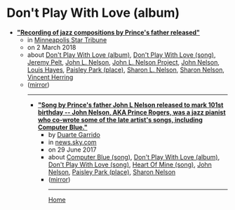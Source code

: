 # Don't Play With Love (album)

 - [**"Recording of jazz compositions by Prince's father released"**](https://www.startribune.com/recording-of-jazz-compositions-by-prince-s-father-released/475668083/)<ul><li>in [Minneapolis Star Tribune](https://www.startribune.com/)</li><li>on 2 March 2018</li><li>about [Don't Play With Love (album)](../../../topics/album/don-t-play-with-love/index.md), [Don't Play With Love (song)](../../../topics/song/don-t-play-with-love/index.md), [Jeremy Pelt](../../../topics/jeremy-pelt/index.md), [John L. Nelson](../../../topics/john-l-nelson/index.md), [John L. Nelson Project](../../../topics/john-l-nelson-project/index.md), [John Nelson](../../../topics/john-nelson/index.md), [Louis Hayes](../../../topics/louis-hayes/index.md), [Paisley Park (place)](../../../topics/place/paisley-park/index.md), [Sharon L. Nelson](../../../topics/sharon-l-nelson/index.md), [Sharon Nelson](../../../topics/sharon-nelson/index.md), [Vincent Herring](../../../topics/vincent-herring/index.md)</li><li>([mirror](https://web.archive.org/web/*/https://www.startribune.com/recording-of-jazz-compositions-by-prince-s-father-released/475668083/))</li><ul>

----

 - [**"Song by Prince's father John L Nelson released to mark 101st birthday -- John Nelson, AKA Prince Rogers, was a jazz pianist who co-wrote some of the late artist's songs, including Computer Blue."**](https://news.sky.com/story/song-by-princes-father-john-l-nelson-released-to-mark-101st-birthday-10930753)<ul><li>by [Duarte Garrido](../../../authors/duarte-garrido/index.md)</li><li>in [news.sky.com](https://news.sky.com/)</li><li>on 29 June 2017</li><li>about [Computer Blue (song)](../../../topics/song/computer-blue/index.md), [Don't Play With Love (album)](../../../topics/album/don-t-play-with-love/index.md), [Don't Play With Love (song)](../../../topics/song/don-t-play-with-love/index.md), [Heart Of Mine (song)](../../../topics/song/heart-of-mine/index.md), [John Nelson](../../../topics/john-nelson/index.md), [Paisley Park (place)](../../../topics/place/paisley-park/index.md), [Sharon Nelson](../../../topics/sharon-nelson/index.md)</li><li>([mirror](https://web.archive.org/web/*/https://news.sky.com/story/song-by-princes-father-john-l-nelson-released-to-mark-101st-birthday-10930753))</li><ul>

----

[Home](../index.md)
